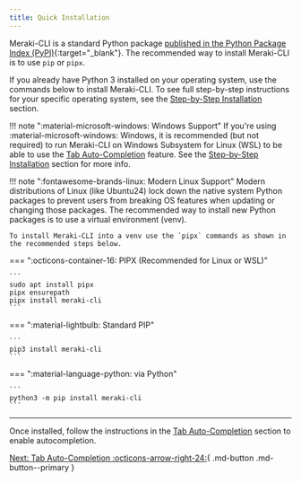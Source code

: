 ```yaml
---
title: Quick Installation
---
```


Meraki-CLI is a standard Python package [published in the Python Package Index (PyPI)](https://pypi.org/project/meraki-cli/){:target="_blank"}. The recommended way to install Meraki-CLI is to use `pip` or `pipx`.

If you already have Python 3 installed on your operating system, use the commands below to install Meraki-CLI. To see full step-by-step instructions for your specific operating system, see the [Step-by-Step Installation](../step-by-step_installation/) section.

!!! note ":material-microsoft-windows: Windows Support"
    If you're using :material-microsoft-windows: Windows, it is recommended (but not required) to run Meraki-CLI on Windows Subsystem for Linux (WSL) to be able to use the [Tab Auto-Completion](../tab_auto-completion/) feature. See the [Step-by-Step Installation](../step-by-step_installation/) section for more info.

!!! note ":fontawesome-brands-linux: Modern Linux Support"
    Modern distributions of Linux (like Ubuntu24) lock down the native system Python packages to prevent users from breaking OS features when updating or changing those packages. The recommended way to install new Python packages is to use a virtual environment (venv).

    To install Meraki-CLI into a venv use the `pipx` commands as shown in the recommended steps below.

=== ":octicons-container-16: PIPX (Recommended for Linux or WSL)"

    ```
    sudo apt install pipx
    pipx ensurepath
    pipx install meraki-cli
    ```

=== ":material-lightbulb: Standard PIP"

    ```
    pip3 install meraki-cli
    ```

=== ":material-language-python: via Python"

    ```
    python3 -m pip install meraki-cli
    ```

---

Once installed, follow the instructions in the [Tab Auto-Completion](../tab_auto-completion/) section to enable autocompletion.

[Next: Tab Auto-Completion :octicons-arrow-right-24:](../tab_auto-completion/){ .md-button .md-button--primary }
